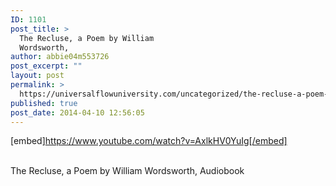 ```yaml
---
ID: 1101
post_title: >
  The Recluse, a Poem by William
  Wordsworth,
author: abbie04m553726
post_excerpt: ""
layout: post
permalink: >
  https://universalflowuniversity.com/uncategorized/the-recluse-a-poem-by-william-wordsworth/
published: true
post_date: 2014-04-10 12:56:05
---
```

[embed]https://www.youtube.com/watch?v=AxlkHV0YuIg[/embed]</br></br>
<p>The Recluse, a Poem by William Wordsworth, Audiobook</p>